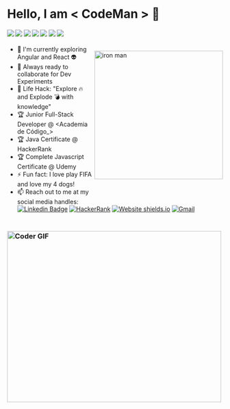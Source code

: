 
#         Hello, I am < CodeMan > 👋

<img src="http://i.imgur.com/qjeYbqX.png" style="margin:50px 0px" width="300" align="right"  alt="iron man" />


   ####      ![](https://img.shields.io/badge/Java-%7C-red) ![](https://img.shields.io/badge/JavaScript-%3C%2F%3E-yellow) ![](https://img.shields.io/badge/HTML-%3C%2F%3E-blueviolet)  ![](https://img.shields.io/badge/Angular-%7C-0%2C%2022%2C%20100) ![](https://img.shields.io/badge/React-%7C-yellowgreen) ![](https://img.shields.io/badge/MySQL-%7C-orange) ![](https://img.shields.io/badge/Spring-%7C-green)

- :telescope: I'm currently exploring Angular and React :alien:
- :microscope: Always ready to collaborate for Dev Experiments
- :dart: Life Hack: "Explore :fire: and Explode :bomb: with knowledge" 
- :trophy: Junior Full-Stack Developer @ <Academia de Código_>
- :trophy: Java Certificate @ HackerRank
- :trophy: Complete Javascript Certificate @ Udemy 
- :zap: Fun fact: I love play FIFA and love my 4 dogs!
- :mailbox: Reach out to me at my social media handles: <br>
[![Linkedin Badge](https://img.shields.io/badge/-goncalosilvasoares-blue?style=flat-square&logo=Linkedin&logoColor=white&link=https://www.linkedin.com/in/goncalosilvasoares/)](https://www.linkedin.com/in/goncalosilvasoares/) [![HackerRank](https://img.shields.io/badge/-goncalosoares_-islamicgreen?style=flat&logo=HackerRank&logoColor=black)](https://www.hackerrank.com/goncalosoares_)
[![Website shields.io](https://img.shields.io/website-up-down-green-red/http/shields.io.svg)](http://www.goncalosoares.pt) [![Gmail](https://img.shields.io/badge/-goncalosoares-c14438?style=flat&logo=Gmail&logoColor=white)](mailto:goncalo.silva.soares@sapo.pt)



<h3 align="left">
 <abc>
  <br>
    <img src="https://media.giphy.com/media/SWoSkN6DxTszqIKEqv/giphy.gif" alt="Coder GIF" width="500" height="400">
 </abc>
</h3> 
